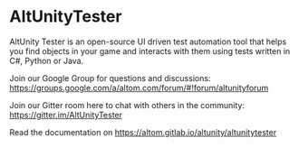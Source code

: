 # AltUnityTester

AltUnity Tester is an open-source UI driven test automation tool that helps you find objects in your game and interacts with them using tests written in C#, Python or Java.

Join our Google Group for questions and discussions: https://groups.google.com/a/altom.com/forum/#!forum/altunityforum

Join our Gitter room here to chat with others in the community: https://gitter.im/AltUnityTester

Read the documentation on https://altom.gitlab.io/altunity/altunitytester 
 
